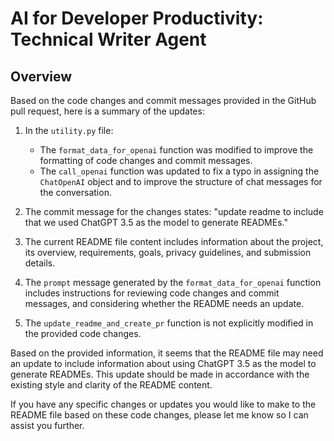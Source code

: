 # AI for Developer Productivity: Technical Writer Agent

## Overview
Based on the code changes and commit messages provided in the GitHub pull request, here is a summary of the updates:

1. In the `utility.py` file:
   - The `format_data_for_openai` function was modified to improve the formatting of code changes and commit messages.
   - The `call_openai` function was updated to fix a typo in assigning the `ChatOpenAI` object and to improve the structure of chat messages for the conversation.

2. The commit message for the changes states: "update readme to include that we used ChatGPT 3.5 as the model to generate READMEs."

3. The current README file content includes information about the project, its overview, requirements, goals, privacy guidelines, and submission details.

4. The `prompt` message generated by the `format_data_for_openai` function includes instructions for reviewing code changes and commit messages, and considering whether the README needs an update.

5. The `update_readme_and_create_pr` function is not explicitly modified in the provided code changes.

Based on the provided information, it seems that the README file may need an update to include information about using ChatGPT 3.5 as the model to generate READMEs. This update should be made in accordance with the existing style and clarity of the README content.

If you have any specific changes or updates you would like to make to the README file based on these code changes, please let me know so I can assist you further.
